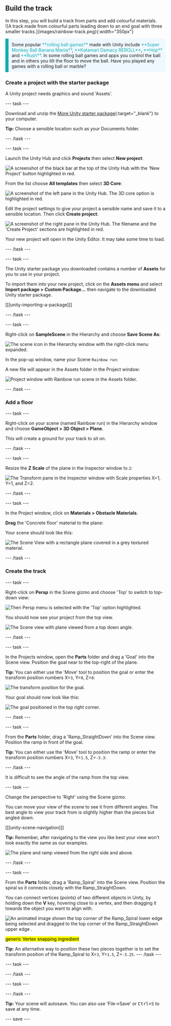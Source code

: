 ## Build the track

<div style="display: flex; flex-wrap: wrap">
<div style="flex-basis: 200px; flex-grow: 1; margin-right: 15px;">
In this step, you will build a track from parts and add colourful materials.
</div>
<div>
![A track made from colourful parts leading down to an end goal with three smaller tracks.](images/rainbow-track.png){:width="350px"}
</div>
</div>

<p style="border-left: solid; border-width:10px; border-color: #0faeb0; background-color: aliceblue; padding: 10px;">
Some popular <span style="color: #0faeb0">**rolling ball games**</span> made with Unity include <span style="color: #0faeb0">**Super Monkey Ball Banana Mania**</span>, <span style="color: #0faeb0">**Katamari Damacy REROLL**</span>, <span style="color: #0faeb0">**Hop**</span> and <span style="color: #0faeb0">**Rush**</span>. In some rolling ball games and apps you control the ball and in others you tilt the floor to move the ball. Have you played any games with a rolling ball or marble?
</p>

### Create a project with the starter package

A Unity project needs graphics and sound 'Assets'.  

--- task ---

Download and unzip the [More Unity starter package](https://rpf.io/p/en/rainbow-run-go){:target="_blank"} to your computer. 

**Tip:** Choose a sensible location such as your Documents folder. 

--- /task ---

--- task ---

Launch the Unity Hub and click **Projects** then select **New project**:

![A screenshot of the black bar at the top of the Unity Hub with the 'New Project' button highlighted in red.](images/new-project.png)

From the list choose **All templates** then select **3D Core**:

![A screenshot of the left pane in the Unity Hub. The 3D core option is highlighted in red.](images/3D-core.png)

Edit the project settings to give your project a sensible name and save it to a sensible location. Then click **Create project**:

![A screenshot of the right pane in the Unity Hub. The filename and the 'Create Project' sections are highlighted in red.](images/create-project.png)

Your new project will open in the Unity Editor. It may take some time to load.

--- /task ---

--- task ---

The Unity starter package you downloaded contains a number of **Assets** for you to use in your project.

To import them into your new project, click on the **Assets menu** and select **Import package > Custom Package…** then navigate to the downloaded Unity starter package.

[[[unity-importing-a-package]]]

--- /task ---

--- task ---

Right-click on **SampleScene** in the Hierarchy and choose **Save Scene As**: 

![The scene icon in the Hierarchy window with the right-click menu expanded.](images/right-click-scene.png)

In the pop-up window, name your Scene `Rainbow run`:

A new file will appear in the Assets folder in the Project window:

![Project window with Rainbow run scene in the Assets folder.](images/rainbow-run-scene.png)

--- /task ---

### Add a floor

--- task ---

Right-click on your scene (named Rainbow run) in the Hierarchy window and choose **GameObject > 3D Object > Plane**.

This will create a ground for your track to sit on.

--- /task ---

--- task ---

Resize the **Z Scale** of the plane in the Inspector window to `2`:

![The Transform pane in the Inspector window with Scale properties X=1, Y=1, and Z=2.](images/plane-transform.png)

--- /task ---

--- task ---

In the Project window, click on **Materials > Obstacle Materials**.

**Drag** the 'Concrete floor' material to the plane: 

Your scene should look like this:

![The Scene View with a rectangle plane covered in a grey textured material.](images/concrete-plane.png)

--- /task ---

### Create the track

--- task ---

Right-click on **Persp** in the Scene gizmo and choose 'Top' to switch to top-down view:

![Then Persp menu is selected with the 'Top' option highlighted.](images/persp-top.png)

You should now see your project from the top view. 

![The Scene view with plane viewed from a top down angle.](images/plane-top.png)

--- /task ---

--- task ---

In the Projects window, open the **Parts** folder and drag a 'Goal' into the Scene view. Position the goal near to the top-right of the plane. 

**Tip:** You can either use the 'Move' tool to position the goal or enter the transform position numbers X=`3`, Y=`0`, Z=`8`:

![The transform position for the goal.](images/goal-transform.png)

Your goal should now look like this:

![The goal positioned in the top right corner.](images/goal-position.png)

--- /task ---

--- task ---

From the **Parts** folder, drag a 'Ramp_StraightDown' into the Scene view. Position the ramp in front of the goal. 

**Tip:** You can either use the 'Move' tool to position the ramp or enter the transform position numbers X=`3`, Y=`1.5`, Z=`-3.3`:

--- /task ---

It is difficult to see the angle of the ramp from the top view.

--- task ---

Change the perspective to 'Right' using the Scene gizmo. 

You can move your view of the scene to see it from different angles. The best angle to view your track from is slightly higher than the pieces but angled down:

[[[unity-scene-navigation]]]

**Tip:** Remember, after navigating to the view you like best your view won't look exactly the same as our examples.

![The plane and ramp viewed from the right side and above.](images/scene-above.png)

--- /task ---

--- task ---

From the **Parts** folder, drag a 'Ramp_Spiral' into the Scene view. Position the spiral so it connects closely with the Ramp_StraightDown. 

You can connect vertices (points) of two different objects in Unity, by holding down the **V** key, hovering close to a vertex, and then dragging it towards the object you want to align with.

![An animated image shown the top corner of the Ramp_Spiral lower edge being selected and dragged to the top corner of the Ramp_StraightDown upper edge .](images/vertex-pieces.gif)

<mark>generic Vertex snapping ingredient</mark>


**Tip:** An alternative way to position these two pieces together is to set the transform position of the Ramp_Spiral to X=`3`, Y=`1.5`, Z=`-3.25`.
--- /task ---

--- task ---

--- /task ---

--- task ---

--- /task ---


**Tip:** Your scene will autosave. You can also use 'File->Save' or <kbd>Ctrl+S</kbd> to save at any time. 

--- save ---
